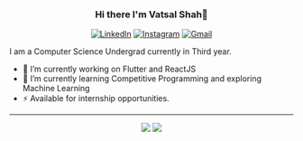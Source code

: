 <div align="center"><h3>Hi there I'm Vatsal Shah👋</h3></div>

<p align="center">
	<a href="https://www.linkedin.com/in/vatsal-shah-b791701b6/"><img src="https://img.shields.io/badge/linkedin-%230077B5.svg?&style=for-the-badge&logo=linkedin&logoColor=white" alt="LinkedIn"></a>
	<a href="https://www.instagram.com/vshah3376/"><img src="https://img.shields.io/badge/instagram-%23E4405F.svg?&style=for-the-badge&logo=instagram&logoColor=white" alt="Instagram" /></a>
	<a href="mailto:vshah3376@gmail.com"><img src="https://img.shields.io/badge/-vshah3376@gmail.com-c14438?style=for-the-badge&logo=Gmail&logoColor=white" alt="Gmail" /></a>
</p>
<!-- **vshah3376/vshah3376** is a ✨ _special_ ✨ repository because its `README.md` (this file) appears on your GitHub profile.

<!-- Here are some ideas to get you started: -->
I am a Computer Science Undergrad currently in Third year.
- 🔭 I’m currently working on Flutter and ReactJS
- 🌱 I’m currently learning Competitive Programming and exploring Machine Learning
- ⚡ Available for internship opportunities.

---

<p align="center">
    <img src="https://github-readme-stats.vercel.app/api?username=vshah3376&hide=prs&show_icons=true&title_color=3380C4&icon_color=3380C4&text_color=edf2f7&bg_color=151515" />
    <img src="https://github-readme-streak-stats.herokuapp.com/?user=vshah3376&theme=dark" />
</p>


